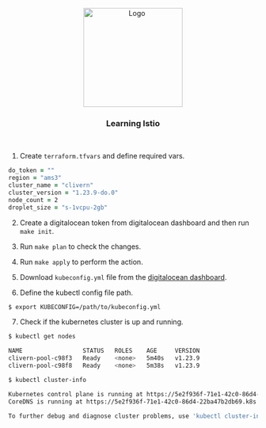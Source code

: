 <p align="center">
    <img alt="Logo" src="https://istio.io/latest/img/istio-bluelogo-whitebackground-unframed.svg" width="200" />
    <h3 align="center">Learning Istio</h3>
</p>
<br/>


1. Create `terraform.tfvars` and define required vars.

```zsh
do_token = ""
region = "ams3"
cluster_name = "clivern"
cluster_version = "1.23.9-do.0"
node_count = 2
droplet_size = "s-1vcpu-2gb"
```

2. Create a digitalocean token from digitalocean dashboard and then run `make init`.

3. Run `make plan` to check the changes.

4. Run `make apply` to perform the action.

5. Download `kubeconfig.yml` file from the [digitalocean dashboard](https://cloud.digitalocean.com/kubernetes/clusters).

6. Define the kubectl config file path.

```zsh
$ export KUBECONFIG=/path/to/kubeconfig.yml
```

7. Check if the kubernetes cluster is up and running.

```zsh
$ kubectl get nodes

NAME                 STATUS   ROLES    AGE     VERSION
clivern-pool-c98f3   Ready    <none>   5m40s   v1.23.9
clivern-pool-c98f8   Ready    <none>   5m38s   v1.23.9

$ kubectl cluster-info

Kubernetes control plane is running at https://5e2f936f-71e1-42c0-86d4-22ba47b2db69.k8s.ondigitalocean.com
CoreDNS is running at https://5e2f936f-71e1-42c0-86d4-22ba47b2db69.k8s.ondigitalocean.com/api/v1/namespaces/kube-system/services/kube-dns:dns/proxy

To further debug and diagnose cluster problems, use 'kubectl cluster-info dump'.
```
